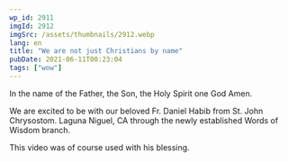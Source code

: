 ```yaml
---
wp_id: 2911
imgId: 2912
imgSrc: /assets/thumbnails/2912.webp
lang: en
title: "We are not just Christians by name"
pubDate: 2021-06-11T00:23:04
tags: ["wow"]
---
```


<!-- page: 6 -->

<p>In the name of the Father, the Son, the Holy Spirit one God Amen.</p>
<p>We are excited to be with our beloved Fr. Daniel Habib from St. John Chrysostom. Laguna Niguel, CA through the newly established Words of Wisdom branch.</p>
<p>This video was of course used with his blessing.</p>
<p>&nbsp;</p>
